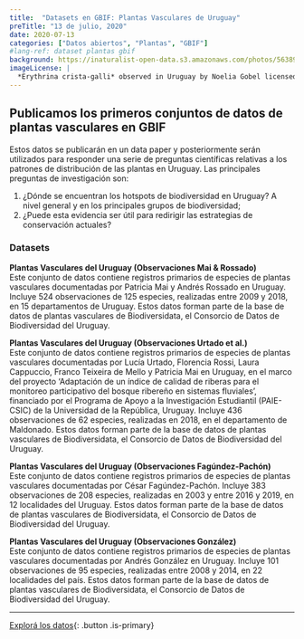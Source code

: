 ```yaml
---
title:  "Datasets en GBIF: Plantas Vasculares de Uruguay"
preTitle: "13 de julio, 2020"
date: 2020-07-13
categories: ["Datos abiertos", "Plantas", "GBIF"]
#lang-ref: dataset plantas gbif
background: https://inaturalist-open-data.s3.amazonaws.com/photos/56389437/large.jpeg
imageLicense: |
  *Erythrina crista-galli* observed in Uruguay by Noelia Gobel licensed under [CC BY](http://creativecommons.org/licenses/by/4.0/) via [iNaturalist](https://www.gbif.org/occurrence/2992767413)
---
```


## Publicamos los primeros conjuntos de datos de plantas vasculares en GBIF

Estos datos se publicarán en un data paper y posteriormente serán utilizados para responder una serie de preguntas científicas relativas a los patrones de distribución de las plantas en Uruguay. Las principales preguntas de investigación son:
  1. ¿Dónde se encuentran los hotspots de biodiversidad en Uruguay? A nivel general y en los principales grupos de biodiversidad;
  2. ¿Puede esta evidencia ser útil para redirigir las estrategias de conservación actuales?

### Datasets

**Plantas Vasculares del Uruguay (Observaciones Mai & Rossado)**  
Este conjunto de datos contiene registros primarios de especies de plantas vasculares documentadas por Patricia Mai y Andrés Rossado en Uruguay. Incluye 524 observaciones de 125 especies, realizadas entre 2009 y 2018, en 15 departamentos de Uruguay. Estos datos forman parte de la base de datos de plantas vasculares de Biodiversidata, el Consorcio de Datos de Biodiversidad del Uruguay.  

**Plantas Vasculares del Uruguay (Observaciones Urtado et al.)**  
Este conjunto de datos contiene registros primarios de especies de plantas vasculares documentadas por Lucía Urtado, Florencia Rossi, Laura Cappuccio, Franco Teixeira de Mello y Patricia Mai en Uruguay, en el marco del proyecto ‘Adaptación de un índice de calidad de riberas para el monitoreo participativo del bosque ribereño en sistemas fluviales’, financiado por el Programa de Apoyo a la Investigación Estudiantil (PAIE-CSIC) de la Universidad de la República, Uruguay. Incluye 436 observaciones de 62 especies, realizadas en 2018, en el departamento de Maldonado. Estos datos forman parte de la base de datos de plantas vasculares de Biodiversidata, el Consorcio de Datos de Biodiversidad del Uruguay.  

**Plantas Vasculares del Uruguay (Observaciones Fagúndez-Pachón)**  
Este conjunto de datos contiene registros primarios de especies de plantas vasculares documentadas por César Fagúndez-Pachón. Incluye 383 observaciones de 208 especies, realizadas en 2003 y entre 2016 y 2019, en 12 localidades del Uruguay. Estos datos forman parte de la base de datos de plantas vasculares de Biodiversidata, el Consorcio de Datos de Biodiversidad del Uruguay.  

**Plantas Vasculares del Uruguay (Observaciones González)**  
Este conjunto de datos contiene registros primarios de especies de plantas vasculares documentadas por Andrés González en Uruguay. Incluye 101 observaciones de 95 especies, realizadas entre 2008 y 2014, en 22 localidades del país. Estos datos forman parte de la base de datos de plantas vasculares de Biodiversidata, el Consorcio de Datos de Biodiversidad del Uruguay.  

***

[Explorá los datos](/datos/buscar/?datasetKey=17d66199-d8d3-431a-a8c4-9ff9cde9425c&datasetKey=ce8285ae-97a7-4c14-9a88-4b4a490a0555&datasetKey=90a5be66-f51f-4a7e-9ffe-3137c7d3e0c3&datasetKey=79240b21-671e-4ede-9d65-aa6b735230fd&view=MAP){: .button .is-primary}
